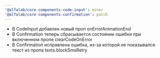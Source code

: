 ```yaml
---
'@alfalab/core-components-code-input': minor
'@alfalab/core-components-confirmation': patch
---
```


- В CodeInput добавлен новый проп onErrorAnimationEnd
- В Confirmation теперь сбрасывается состоянии ошибки при включенном пропе clearCodeOnError
- В Confirmation исправлена ошибка, из-за которой не показывался текст из пропа texts.blockSmsRetry
